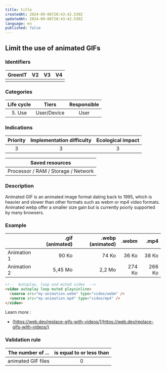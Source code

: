 ```yaml
---
title: title
createdAt: 2024-09-06T20:43:42.530Z
updatedAt: 2024-09-06T20:43:42.530Z
language: en
published: false
---
```

## Limit the use of animated GIFs

### Identifiers

| GreenIT | V2  | V3  | V4  |
| :-----: | :-: | :-: | :-: |
|         |     |     |     |

### Categories

| Life cycle |    Tiers    | Responsible |
| :--------: | :---------: | :---------: |
|   5. Use   | User/Device |    User     |

### Indications

| Priority | Implementation difficulty | Ecological impact |
| :------: | :-----------------------: | :---------------: |
|    3     |             3             |         3         |

|           Saved resources           |
| :---------------------------------: |
| Processor / RAM / Storage / Network |

### Description

Animated GIF is an animated image format dating back to 1995, which is heavier and slower than other formats such as webm or mp4 video formats. Animated webp offer a smaller size gain but is currently poorly supported by many browsers.

### Example

|             | .gif (animated) | .webp (animated) |  .webm |   .mp4 |
| :---------- | --------------: | ---------------: | -----: | -----: |
| Animation 1 |           90 Ko |            74 Ko |  36 Ko |  38 Ko |
| Animation 2 |         5,45 Mo |           2,2 Mo | 274 Ko | 266 Ko |

```html
<!--  Autoplay, loop and muted video  -->
<video autoplay loop muted playsinline>
  <source src="my-animation.webm" type="video/webm" />
  <source src="my-animation.mp4" type="video/mp4" />
</video>
```

Learn more :

- [https://web.dev/replace-gifs-with-videos/](https://web.dev/replace-gifs-with-videos/)

### Validation rule

| The number of ...  | is equal to or less than |
| ------------------ | :----------------------: |
| animated GIF files |            0             |
